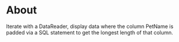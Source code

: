 ﻿# About

Iterate with a DataReader, display data where the column PetName is padded via a SQL statement to get the longest length of that column.
